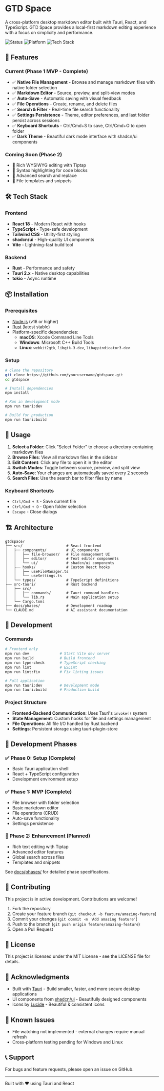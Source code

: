 # GTD Space

A cross-platform desktop markdown editor built with Tauri, React, and TypeScript. GTD Space provides a local-first markdown editing experience with a focus on simplicity and performance.

![Status](https://img.shields.io/badge/Phase%201%20MVP-100%25%20Complete-success)
![Platform](https://img.shields.io/badge/Platform-macOS%20%7C%20Windows%20%7C%20Linux-blue)
![Tech Stack](https://img.shields.io/badge/Stack-Tauri%202.x%20%7C%20React%2018%20%7C%20Rust-orange)

## 🚀 Features

### Current (Phase 1 MVP - Complete)
- ✅ **Native File Management** - Browse and manage markdown files with native folder selection
- ✅ **Markdown Editor** - Source, preview, and split-view modes
- ✅ **Auto-Save** - Automatic saving with visual feedback
- ✅ **File Operations** - Create, rename, and delete files
- ✅ **Search & Filter** - Real-time file search functionality
- ✅ **Settings Persistence** - Theme, editor preferences, and last folder persist across sessions
- ✅ **Keyboard Shortcuts** - Ctrl/Cmd+S to save, Ctrl/Cmd+O to open folder
- ✅ **Dark Theme** - Beautiful dark mode interface with shadcn/ui components

### Coming Soon (Phase 2)
- 🔄 Rich WYSIWYG editing with Tiptap
- 🔄 Syntax highlighting for code blocks
- 🔄 Advanced search and replace
- 🔄 File templates and snippets

## 🛠️ Tech Stack

### Frontend
- **React 18** - Modern React with hooks
- **TypeScript** - Type-safe development
- **Tailwind CSS** - Utility-first styling
- **shadcn/ui** - High-quality UI components
- **Vite** - Lightning-fast build tool

### Backend
- **Rust** - Performance and safety
- **Tauri 2.x** - Native desktop capabilities
- **tokio** - Async runtime

## 📦 Installation

### Prerequisites
- [Node.js](https://nodejs.org/) (v18 or higher)
- [Rust](https://www.rust-lang.org/) (latest stable)
- Platform-specific dependencies:
  - **macOS**: Xcode Command Line Tools
  - **Windows**: Microsoft C++ Build Tools
  - **Linux**: `webkit2gtk`, `libgtk-3-dev`, `libappindicator3-dev`

### Setup
```bash
# Clone the repository
git clone https://github.com/yourusername/gtdspace.git
cd gtdspace

# Install dependencies
npm install

# Run in development mode
npm run tauri:dev

# Build for production
npm run tauri:build
```

## 🎯 Usage

1. **Select a Folder**: Click "Select Folder" to choose a directory containing markdown files
2. **Browse Files**: View all markdown files in the sidebar
3. **Edit Content**: Click any file to open it in the editor
4. **Switch Modes**: Toggle between source, preview, and split view
5. **Auto-Save**: Your changes are automatically saved every 2 seconds
6. **Search Files**: Use the search bar to filter files by name

### Keyboard Shortcuts
- `Ctrl/Cmd + S` - Save current file
- `Ctrl/Cmd + O` - Open folder selection
- `Escape` - Close dialogs

## 🏗️ Architecture

```
gtdspace/
├── src/                    # React frontend
│   ├── components/         # UI components
│   │   ├── file-browser/   # File management UI
│   │   ├── editor/         # Text editor components
│   │   └── ui/             # shadcn/ui components
│   ├── hooks/              # Custom React hooks
│   │   ├── useFileManager.ts
│   │   └── useSettings.ts
│   └── types/              # TypeScript definitions
├── src-tauri/              # Rust backend
│   ├── src/
│   │   ├── commands/       # Tauri command handlers
│   │   └── lib.rs          # Main application setup
│   └── Cargo.toml
├── docs/phases/            # Development roadmap
└── CLAUDE.md               # AI assistant documentation
```

## 🔧 Development

### Commands
```bash
# Frontend only
npm run dev              # Start Vite dev server
npm run build            # Build frontend
npm run type-check       # TypeScript checking
npm run lint             # ESLint
npm run lint:fix         # Fix linting issues

# Full application
npm run tauri:dev        # Development mode
npm run tauri:build      # Production build
```

### Project Structure
- **Frontend-Backend Communication**: Uses Tauri's `invoke()` system
- **State Management**: Custom hooks for file and settings management
- **File Operations**: All file I/O handled by Rust backend
- **Settings**: Persistent storage using tauri-plugin-store

## 📝 Development Phases

### ✅ Phase 0: Setup (Complete)
- Basic Tauri application shell
- React + TypeScript configuration
- Development environment setup

### ✅ Phase 1: MVP (Complete)
- File browser with folder selection
- Basic markdown editor
- File operations (CRUD)
- Auto-save functionality
- Settings persistence

### 🔄 Phase 2: Enhancement (Planned)
- Rich text editing with Tiptap
- Advanced editor features
- Global search across files
- Templates and snippets

See [docs/phases/](docs/phases/) for detailed phase specifications.

## 🤝 Contributing

This project is in active development. Contributions are welcome!

1. Fork the repository
2. Create your feature branch (`git checkout -b feature/amazing-feature`)
3. Commit your changes (`git commit -m 'Add amazing feature'`)
4. Push to the branch (`git push origin feature/amazing-feature`)
5. Open a Pull Request

## 📄 License

This project is licensed under the MIT License - see the LICENSE file for details.

## 🙏 Acknowledgments

- Built with [Tauri](https://tauri.app/) - Build smaller, faster, and more secure desktop applications
- UI components from [shadcn/ui](https://ui.shadcn.com/) - Beautifully designed components
- Icons by [Lucide](https://lucide.dev/) - Beautiful & consistent icons

## 🐛 Known Issues

- File watching not implemented - external changes require manual refresh
- Cross-platform testing pending for Windows and Linux

## 📞 Support

For bugs and feature requests, please open an issue on GitHub.

---

Built with ❤️ using Tauri and React
